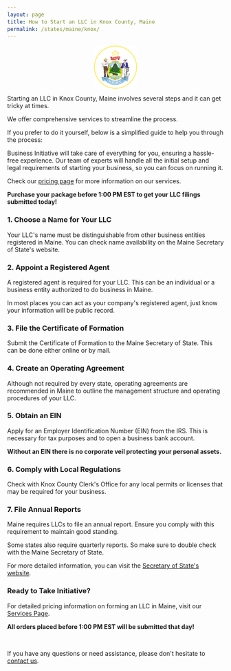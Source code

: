 ```yaml
---
layout: page
title: How to Start an LLC in Knox County, Maine
permalink: /states/maine/knox/
---
```


<a href="{{ site.data.resources.state_sos_websites.maine }}" target="_blank">
    <img src="/images/state-seals/maine-seal.png" alt="Maine State Seal" style="display: block; margin: 10px auto; width: 100px;">
</a>

<p>Starting an LLC in Knox County, Maine involves several steps and it can get tricky at times.</p>

<p>We offer comprehensive services to streamline the process.</p>

<p>If you prefer to do it yourself, below is a simplified guide to help you through the process:</p>

<p>Business Initiative will take care of everything for you, ensuring a hassle-free experience. Our team of experts will handle all the initial setup and legal requirements of starting your business, so you can focus on running it.</p>

<p>Check our <a href="/services/">pricing page</a> for more information on our services.</p>
<p><b>Purchase your package before 1:00 PM EST to get your LLC filings submitted today!</b></p>

<h3>1. Choose a Name for Your LLC</h3>
<p>Your LLC's name must be distinguishable from other business entities registered in Maine. You can check name availability on the Maine Secretary of State's website.</p>

<h3>2. Appoint a Registered Agent</h3>
<p>A registered agent is required for your LLC. This can be an individual or a business entity authorized to do business in Maine.</p>

<p>In most places you can act as your company's registered agent, just know your information will be public record.<p>

<h3>3. File the Certificate of Formation</h3>
<p>Submit the Certificate of Formation to the Maine Secretary of State. This can be done either online or by mail.</p>

<h3>4. Create an Operating Agreement</h3>
<p>Although not required by every state, operating agreements are recommended in Maine to outline the management structure and operating procedures of your LLC.</p>

<h3>5. Obtain an EIN</h3>
<p>Apply for an Employer Identification Number (EIN) from the IRS. This is necessary for tax purposes and to open a business bank account.</p>

<p><b>Without an EIN there is no corporate veil protecting your personal assets.</b></p>

<h3>6. Comply with Local Regulations</h3>
<p>Check with Knox County Clerk's Office for any local permits or licenses that may be required for your business.</p>

<h3>7. File Annual Reports</h3>
<p>Maine requires LLCs to file an annual report. Ensure you comply with this requirement to maintain good standing.</p>

<p>Some states also require quarterly reports. So make sure to double check with the Maine Secretary of State.</p>

<p>For more detailed information, you can visit the <a href="{{ site.data.resources.state_sos_websites.maine }}" target="_blank">Secretary of State's website</a>.</p>

<h3>Ready to Take Initiative?</h3>
<p>For detailed pricing information on forming an LLC in Maine, visit our <a href="/services/">Services Page</a>.</p>
<p><b>All orders placed before 1:00 PM EST will be submitted that day!</b></p>
<br>
<p>If you have any questions or need assistance, please don't hesitate to <a href="https://www.businessinitiative.org/contact/" target="_blank">contact us</a>.</p>
